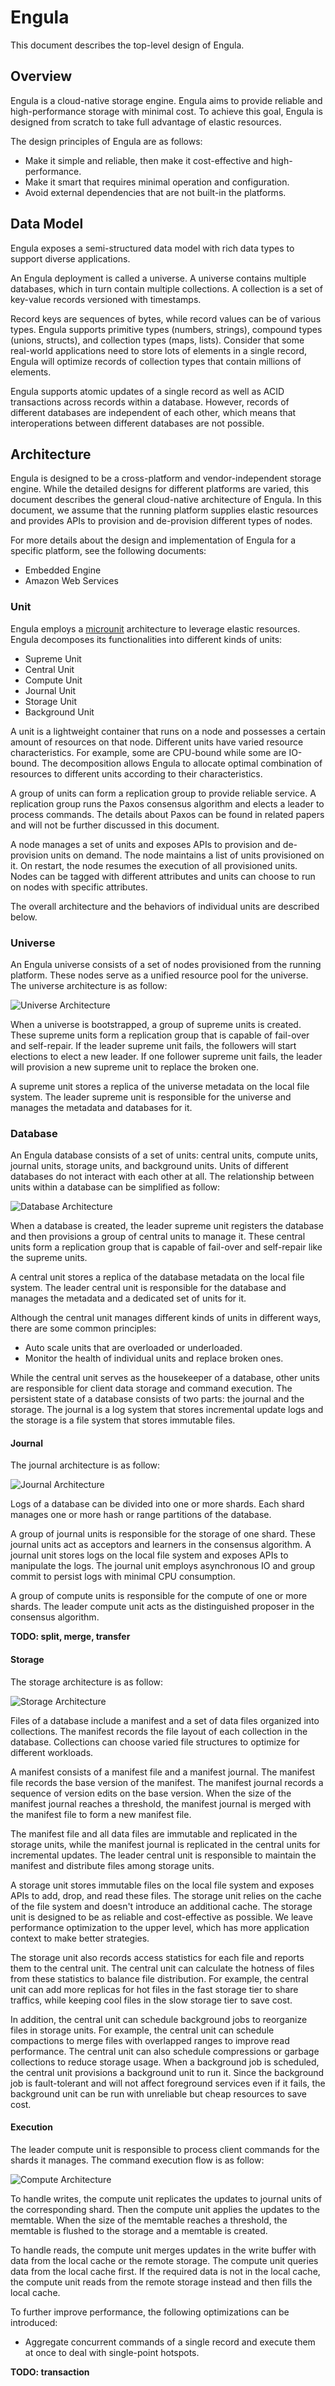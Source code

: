 # Engula

This document describes the top-level design of Engula.

## Overview

Engula is a cloud-native storage engine.
Engula aims to provide reliable and high-performance storage with minimal cost.
To achieve this goal, Engula is designed from scratch to take full advantage of elastic resources.

The design principles of Engula are as follows:

- Make it simple and reliable, then make it cost-effective and high-performance.
- Make it smart that requires minimal operation and configuration.
- Avoid external dependencies that are not built-in the platforms.

## Data Model

Engula exposes a semi-structured data model with rich data types to support diverse applications.

An Engula deployment is called a universe.
A universe contains multiple databases, which in turn contain multiple collections.
A collection is a set of key-value records versioned with timestamps.

Record keys are sequences of bytes, while record values can be of various types.
Engula supports primitive types (numbers, strings), compound types (unions, structs), and collection types (maps, lists).
Consider that some real-world applications need to store lots of elements in a single record, Engula will optimize records of collection types that contain millions of elements.

Engula supports atomic updates of a single record as well as ACID transactions across records within a database.
However, records of different databases are independent of each other, which means that interoperations between different databases are not possible.

## Architecture

Engula is designed to be a cross-platform and vendor-independent storage engine.
While the detailed designs for different platforms are varied, this document describes the general cloud-native architecture of Engula.
In this document, we assume that the running platform supplies elastic resources and provides APIs to provision and de-provision different types of nodes.

For more details about the design and implementation of Engula for a specific platform, see the following documents:

- Embedded Engine
- Amazon Web Services

### Unit

Engula employs a [microunit](https://github.com/engula/microunit) architecture to leverage elastic resources.
Engula decomposes its functionalities into different kinds of units:

- Supreme Unit
- Central Unit
- Compute Unit
- Journal Unit
- Storage Unit
- Background Unit

A unit is a lightweight container that runs on a node and possesses a certain amount of resources on that node.
Different units have varied resource characteristics.
For example, some are CPU-bound while some are IO-bound.
The decomposition allows Engula to allocate optimal combination of resources to different units according to their characteristics.

A group of units can form a replication group to provide reliable service.
A replication group runs the Paxos consensus algorithm and elects a leader to process commands.
The details about Paxos can be found in related papers and will not be further discussed in this document.

A node manages a set of units and exposes APIs to provision and de-provision units on demand.
The node maintains a list of units provisioned on it.
On restart, the node resumes the execution of all provisioned units.
Nodes can be tagged with different attributes and units can choose to run on nodes with specific attributes.

The overall architecture and the behaviors of individual units are described below.

### Universe

An Engula universe consists of a set of nodes provisioned from the running platform.
These nodes serve as a unified resource pool for the universe.
The universe architecture is as follow:

![Universe Architecture](images/2021-08-01-universe-architecture.drawio.svg)

When a universe is bootstrapped, a group of supreme units is created.
These supreme units form a replication group that is capable of fail-over and self-repair.
If the leader supreme unit fails, the followers will start elections to elect a new leader.
If one follower supreme unit fails, the leader will provision a new supreme unit to replace the broken one.

A supreme unit stores a replica of the universe metadata on the local file system.
The leader supreme unit is responsible for the universe and manages the metadata and databases for it.

### Database

An Engula database consists of a set of units: central units, compute units, journal units, storage units, and background units.
Units of different databases do not interact with each other at all.
The relationship between units within a database can be simplified as follow:

![Database Architecture](images/2021-08-01-database-architecture.drawio.svg)

When a database is created, the leader supreme unit registers the database and then provisions a group of central units to manage it.
These central units form a replication group that is capable of fail-over and self-repair like the supreme units.

A central unit stores a replica of the database metadata on the local file system.
The leader central unit is responsible for the database and manages the metadata and a dedicated set of units for it.

Although the central unit manages different kinds of units in different ways, there are some common principles:

- Auto scale units that are overloaded or underloaded.
- Monitor the health of individual units and replace broken ones.

While the central unit serves as the housekeeper of a database, other units are responsible for client data storage and command execution.
The persistent state of a database consists of two parts: the journal and the storage.
The journal is a log system that stores incremental update logs and the storage is a file system that stores immutable files.

#### Journal

The journal architecture is as follow:

![Journal Architecture](images/2021-08-01-journal-architecture.drawio.svg)

Logs of a database can be divided into one or more shards.
Each shard manages one or more hash or range partitions of the database.

A group of journal units is responsible for the storage of one shard.
These journal units act as acceptors and learners in the consensus algorithm.
A journal unit stores logs on the local file system and exposes APIs to manipulate the logs.
The journal unit employs asynchronous IO and group commit to persist logs with minimal CPU consumption.

A group of compute units is responsible for the compute of one or more shards.
The leader compute unit acts as the distinguished proposer in the consensus algorithm.

**TODO: split, merge, transfer**

#### Storage

The storage architecture is as follow:

![Storage Architecture](images/2021-08-01-storage-architecture.drawio.svg)

Files of a database include a manifest and a set of data files organized into collections.
The manifest records the file layout of each collection in the database.
Collections can choose varied file structures to optimize for different workloads.

A manifest consists of a manifest file and a manifest journal.
The manifest file records the base version of the manifest.
The manifest journal records a sequence of version edits on the base version.
When the size of the manifest journal reaches a threshold, the manifest journal is merged with the manifest file to form a new manifest file.

The manifest file and all data files are immutable and replicated in the storage units, while the manifest journal is replicated in the central units for incremental updates.
The leader central unit is responsible to maintain the manifest and distribute files among storage units.

A storage unit stores immutable files on the local file system and exposes APIs to add, drop, and read these files.
The storage unit relies on the cache of the file system and doesn't introduce an additional cache.
The storage unit is designed to be as reliable and cost-effective as possible.
We leave performance optimization to the upper level, which has more application context to make better strategies.

The storage unit also records access statistics for each file and reports them to the central unit.
The central unit can calculate the hotness of files from these statistics to balance file distribution.
For example, the central unit can add more replicas for hot files in the fast storage tier to share traffics, while keeping cool files in the slow storage tier to save cost.

In addition, the central unit can schedule background jobs to reorganize files in storage units.
For example, the central unit can schedule compactions to merge files with overlapped ranges to improve read performance.
The central unit can also schedule compressions or garbage collections to reduce storage usage.
When a background job is scheduled, the central unit provisions a background unit to run it.
Since the background job is fault-tolerant and will not affect foreground services even if it fails, the background unit can be run with unreliable but cheap resources to save cost.

#### Execution

The leader compute unit is responsible to process client commands for the shards it manages.
The command execution flow is as follow:

![Compute Architecture](images/2021-08-01-compute-architecture.drawio.svg)

To handle writes, the compute unit replicates the updates to journal units of the corresponding shard.
Then the compute unit applies the updates to the memtable.
When the size of the memtable reaches a threshold, the memtable is flushed to the storage and a memtable is created.

To handle reads, the compute unit merges updates in the write buffer with data from the local cache or the remote storage.
The compute unit queries data from the local cache first.
If the required data is not in the local cache, the compute unit reads from the remote storage instead and then fills the local cache.

To further improve performance, the following optimizations can be introduced:

- Aggregate concurrent commands of a single record and execute them at once to deal with single-point hotspots.

**TODO: transaction**
